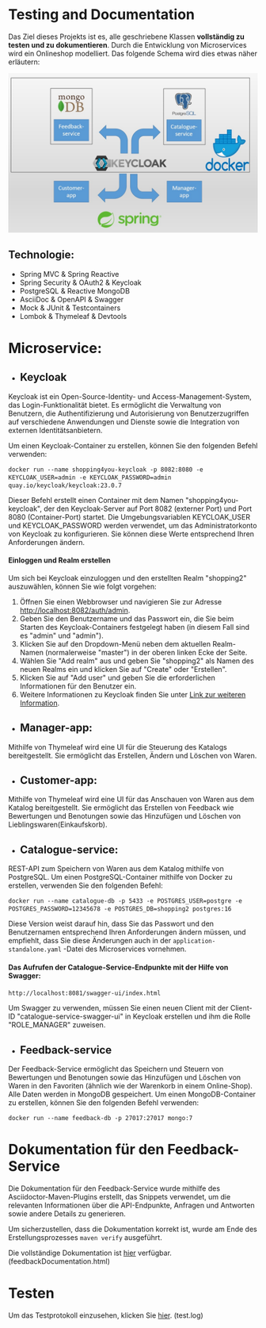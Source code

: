 # Testing and Documentation
Das Ziel dieses Projekts ist es, alle geschriebene Klassen **vollständig zu testen und zu dokumentieren**. Durch die Entwicklung von Microservices wird ein Onlineshop modelliert. Das folgende Schema wird dies etwas näher erläutern:

![Testing](images/testing.jpg)

## Technologie:
- Spring MVC & Spring Reactive
- Spring Security & OAuth2 & Keycloak
- PostgreSQL & Reactive MongoDB
- AsciiDoc & OpenAPI & Swagger
- Mock & JUnit & Testcontainers
- Lombok & Thymeleaf & Devtools

# Microservice:

- ## Keycloak

Keycloak ist ein Open-Source-Identity- und Access-Management-System, das Login-Funktionalität bietet. Es ermöglicht die Verwaltung von Benutzern, die Authentifizierung und Autorisierung von Benutzerzugriffen auf verschiedene Anwendungen und Dienste sowie die Integration von externen Identitätsanbietern.

Um einen Keycloak-Container zu erstellen, können Sie den folgenden Befehl verwenden:
```
docker run --name shopping4you-keycloak -p 8082:8080 -e KEYCLOAK_USER=admin -e KEYCLOAK_PASSWORD=admin quay.io/keycloak/keycloak:23.0.7
```
Dieser Befehl erstellt einen Container mit dem Namen "shopping4you-keycloak", der den Keycloak-Server auf Port 8082 (externer Port) und Port 8080 (Container-Port) startet. Die Umgebungsvariablen KEYCLOAK_USER und KEYCLOAK_PASSWORD werden verwendet, um das Administratorkonto von Keycloak zu konfigurieren. Sie können diese Werte entsprechend Ihren Anforderungen ändern.

#### Einloggen und Realm erstellen

Um sich bei Keycloak einzuloggen und den erstellten Realm "shopping2" auszuwählen, können Sie wie folgt vorgehen:

1. Öffnen Sie einen Webbrowser und navigieren Sie zur Adresse [http://localhost:8082/auth/admin](http://localhost:8082/auth/admin).
2. Geben Sie den Benutzername und das Passwort ein, die Sie beim Starten des Keycloak-Containers festgelegt haben (in diesem Fall sind es "admin" und "admin"). 
3. Klicken Sie auf den Dropdown-Menü neben dem aktuellen Realm-Namen (normalerweise "master") in der oberen linken Ecke der Seite.
4. Wählen Sie "Add realm" aus und geben Sie "shopping2" als Namen des neuen Realms ein und klicken Sie auf "Create" oder "Erstellen". 
5. Klicken Sie auf "Add user" und geben Sie die erforderlichen Informationen für den Benutzer ein.
6. Weitere Informationen zu Keycloak finden Sie unter [Link zur weiteren Information](https://www.keycloak.org/documentation).

- ## Manager-app:

Mithilfe von Thymeleaf wird eine UI für die Steuerung des Katalogs bereitgestellt. Sie ermöglicht das Erstellen, Ändern und Löschen von Waren.

- ## Customer-app:

Mithilfe von Thymeleaf wird eine UI für das Anschauen von Waren aus dem Katalog bereitgestellt. Sie ermöglicht das Erstellen von Feedback wie Bewertungen und Benotungen sowie das Hinzufügen und Löschen von Lieblingswaren(Einkaufskorb).

- ## Catalogue-service:

REST-API zum Speichern von Waren aus dem Katalog mithilfe von PostgreSQL.
Um einen PostgreSQL-Container mithilfe von Docker zu erstellen, verwenden Sie den folgenden Befehl:
```
docker run --name catalogue-db -p 5433 -e POSTGRES_USER=postgre -e POSTGRES_PASSWORD=12345678 -e POSTGRES_DB=shopping2 postgres:16
```
Diese Version weist darauf hin, dass Sie das Passwort und den Benutzernamen entsprechend Ihren Anforderungen ändern müssen, und empfiehlt, dass Sie diese Änderungen auch in der `application-standalone.yaml` -Datei des Microservices vornehmen.

#### Das Aufrufen der Catalogue-Service-Endpunkte mit der Hilfe von Swagger:
```
http://localhost:8081/swagger-ui/index.html
```
Um Swagger zu verwenden, müssen Sie einen neuen Client mit der Client-ID "catalogue-service-swagger-ui" in Keycloak erstellen und ihm die Rolle "ROLE_MANAGER" zuweisen.

- ## Feedback-service

Der Feedback-Service ermöglicht das Speichern und Steuern von Bewertungen und Benotungen sowie das Hinzufügen und Löschen von Waren in den Favoriten (ähnlich wie der Warenkorb in einem Online-Shop). Alle Daten werden in MongoDB gespeichert.
Um einen MongoDB-Container zu erstellen, können Sie den folgenden Befehl verwenden:
```
docker run --name feedback-db -p 27017:27017 mongo:7
```

# Dokumentation für den Feedback-Service

Die Dokumentation für den Feedback-Service wurde mithilfe des Asciidoctor-Maven-Plugins erstellt, das Snippets verwendet, um die relevanten Informationen über die API-Endpunkte, Anfragen und Antworten sowie andere Details zu generieren.

Um sicherzustellen, dass die Dokumentation korrekt ist, wurde am Ende des Erstellungsprozesses `maven verify` ausgeführt.

Die vollständige Dokumentation ist [hier](https://github.com/ValentynHor/Testing-Documentation/blob/master/feedbackDocumentation.html) verfügbar. (feedbackDocumentation.html)

# Testen

Um das Testprotokoll einzusehen, klicken Sie [hier](test.log). (test.log)




